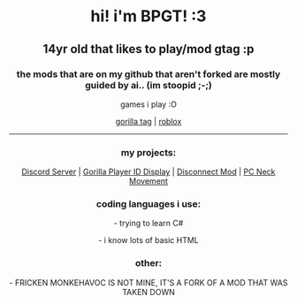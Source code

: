 <h1 align="center">
  hi! i'm BPGT! :3
</h1>

<h2 align="center">14yr old that likes to play/mod gtag :p</h2>  

<h3 align="center">the mods that are on my github that aren't forked are mostly guided by ai.. (im stoopid ;-;)</h3>  

<p align="center">games i play :O</p>

<p align="center">
  <a href="https://www.gorillatagvr.com">gorilla tag</a> |  
  <a href="https://www.roblox.com/users/1515155653/profile">roblox</a>
</p>  

---

<h3 align="center">my projects:</h3>
<p align="center">  
  <a href="https://discord.gg/G3RnCaWNxc">Discord Server</a> | <a href="https://github.com/blueplanet15/GorillaPlayerIDDisplay">Gorilla Player ID Display</a> | <a href="https://github.com/blueplanet15/DisconnectMod">Disconnect Mod</a> | <a href="https://github.com/blueplanet15/PCNeckMovement">PC Neck Movement</a>
</p>  

<h3 align="center">coding languages i use:</h3>  
<p align="center">  
  - trying to learn C#
</p>  
<p align="center">  
  - i know lots of basic HTML
</p>  

<h3 align="center">other:</h3>  
<p align="center">  
  - FRICKEN MONKEHAVOC IS NOT MINE, IT'S A FORK OF A MOD THAT WAS TAKEN DOWN
</p>  
